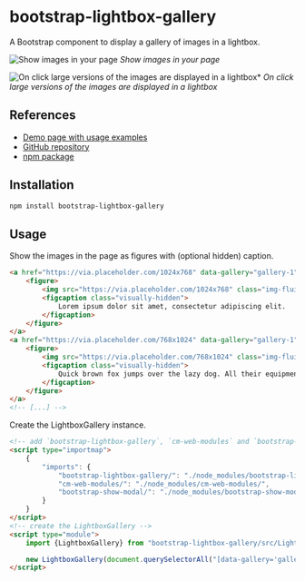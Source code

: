 # bootstrap-lightbox-gallery

A Bootstrap component to display a gallery of images in a lightbox.

![Show images in your page](https://shaack.com/projekte/assets/img/bootstrap-lightbox-gallery-page.png)
*Show images in your page*

![On click large versions of the images are displayed in a lightbox*](https://shaack.com/projekte/assets/img/bootstrap-lightbox-gallery-lightbox.png)
*On click large versions of the images are displayed in a lightbox*

## References

- [Demo page with usage examples](https://shaack.com/projekte/bootstrap-lightbox-gallery)
- [GitHub repository](https://github.com/shaack/bootstrap-lightbox-gallery)
- [npm package](https://www.npmjs.com/package/bootstrap-lightbox-gallery)

## Installation

```bash
npm install bootstrap-lightbox-gallery
```

## Usage

Show the images in the page as figures with (optional hidden) caption.

```html
<a href="https://via.placeholder.com/1024x768" data-gallery="gallery-1" class="d-block">
    <figure>
        <img src="https://via.placeholder.com/1024x768" class="img-fluid" alt="Lorem ipsum dolor sit amet"/>
        <figcaption class="visually-hidden">
            Lorem ipsum dolor sit amet, consectetur adipiscing elit.
        </figcaption>
    </figure>
</a>
<a href="https://via.placeholder.com/768x1024" data-gallery="gallery-1" class="d-block">
    <figure>
        <img src="https://via.placeholder.com/768x1024" class="img-fluid" alt="Quick brown fox jumps">
        <figcaption class="visually-hidden">
            Quick brown fox jumps over the lazy dog. All their equipment and instruments are alive.
        </figcaption>
    </figure>
</a>
<!-- [...] -->
```

Create the LightboxGallery instance.

```html
<!-- add `bootstrap-lightbox-gallery`, `cm-web-modules` and `bootstrap-show-modal` to your importmap (if no transpiler is used) -->
<script type="importmap">
    {
        "imports": {
            "bootstrap-lightbox-gallery/": "./node_modules/bootstrap-lightbox-gallery/",
            "cm-web-modules/": "./node_modules/cm-web-modules/",
            "bootstrap-show-modal/": "./node_modules/bootstrap-show-modal/"
        }
    }
</script>
<!-- create the LightboxGallery -->
<script type="module">
    import {LightboxGallery} from "bootstrap-lightbox-gallery/src/LightboxGallery.js"

    new LightboxGallery(document.querySelectorAll("[data-gallery='gallery-1']"), {title: "My Gallery"})
</script>
```
